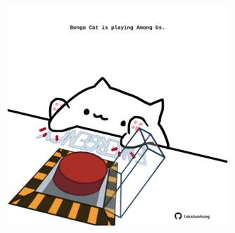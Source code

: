 <!-- built at 27/02/2021, 22:01:33 UTC -->
<p align="center">
  <img width="500" height="500" src="./ReadmeImage.svg">
</p>
